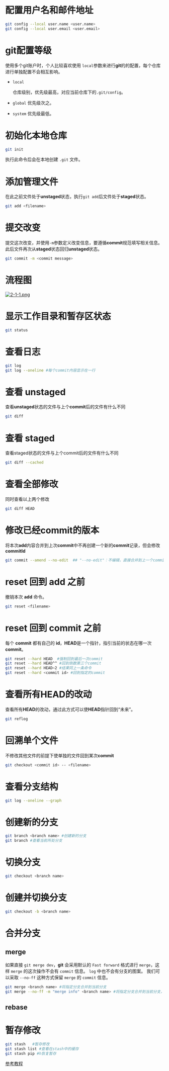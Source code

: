 # 配置用户名和邮件地址
``` bash
git config --local user.name <user.name>
git config --local user.email <user.email>
```
# **git**配置等级
使用多个git账户时，个人比较喜欢使用 `local`参数来进行**git**的的配置，每个仓库进行单独配置不会相互影响。
- `local`
  
  仓库级别，优先级最高，对应当前仓库下的`.git/config`。
  
- `global` 优先级次之。

- `system` 优先级最低。
# 初始化本地仓库
```bash
git init
```

执行此命令后会在本地创建 `.git` 文件。

# 添加管理文件

在此之前文件处于**unstaged**状态，执行`git add`后文件处于**staged**状态。

```bash
git add <filename>
```

# 提交改变

提交这次改变，并使用`-m`参数定义改变信息，要遵循**commit**规范填写相关信息。此后文件再次从**staged**状态回归**unstaged**状态。

``` bash
git commit -m <commit message>
```

# 流程图

[![2-1-1.png](https://i.postimg.cc/3NXn27b7/2-1-1.png)](https://postimg.cc/SYK6h0ht)

# 显示工作目录和暂存区状态

```bash
git status
```

# 查看日志

```bash
git log
git log --oneline #每个commit内容显示在一行
```

# 查看 unstaged

查看**unstaged**状态的文件与上个**commit**后的文件有什么不同

```bash
git diff
```

# 查看 staged

查看staged状态的文件与上个commit后的文件有什么不同

```bash
git diff --cached
```

# 查看全部修改

同时查看以上两个修改

```bash
git diff HEAD
```

# 修改已经commit的版本

将本次**add**内容合并到上次**commit**中不再创建一个新的**commit**记录，但会修改**commitId**

```bash
git commit --amend --no-edit  ## "--no-edit"：不编辑，直接合并到上一个commit
```

# reset 回到 add 之前

撤销本次 **add** 命令。

```bash
git reset <filename>
```

# reset 回到 commit 之前

每个 **commit** 都有自己的 **id**，**HEAD**是一个指针，指引当前的状态在哪一次**commit**。

```bash
git reset --hard HEAD  #强制回到最后一次commit
git reset --hard HEAD^^ #回到倒数第三个commit
git reset --hard HEAD~2 #结果同上一条命令
git reset --hard <commit id> #回到指定的commit
```

# 查看所有HEAD的改动

查看所有**HEAD**的改动，通过此方式可以使**HEAD**指针回到“未来”。

```bash
git reflog
```

# 回溯单个文件

不修改其他文件的前提下使单独的文件回到某次**commit**

```bash
git checkout <commit id> -- <filename>
```

# 查看分支结构

```bash
git log --oneline --graph
```

# 创建新的分支

```bash
git branch <branch name> #创建新的分支
git branch #查看当前所处分支
```

# 切换分支

```bash
git checkout <branch name>
```

# 创建并切换分支

```bash
git checkout -b <branch name>
```

# 合并分支

## merge

如果直接 `git merge dev`，**git** 会采用默认的 `Fast forward` 格式进行 `merge`，这样 `merge` 的这次操作不会有 `commit` 信息。 `log` 中也不会有分支的图案。 我们可以采取 `--no-ff` 这种方式保留 `merge` 的 `commit` 信息。

```bash
git merge <branch name> #将指定分支合并到当前分支
git merge --no-ff -m "merge info" <branch name> #将指定分支合并到当前分支，并保留merge信息。
```

## rebase

# 暂存修改

```bash
git stash   #暂存修改
git stash list #查看在stash中的缓存
git stash pip #h恢复暂存
```





[参考教程](https://link.juejin.cn/?target=https%3A%2F%2Fmofanpy.com%2Ftutorials%2Fothers%2Fgit%2F)

